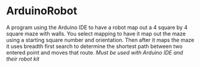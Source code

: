 # ArduinoRobot

A program using the Arduino IDE to have a robot map out a 4 square by 4 square maze with walls. You select mapping to have it map out the maze using a starting square number and orientation. Then after it maps the maze it uses breadth first search to determine the shortest path between two entered point and moves that route. *Must be used with Arduino IDE and their robot kit*

